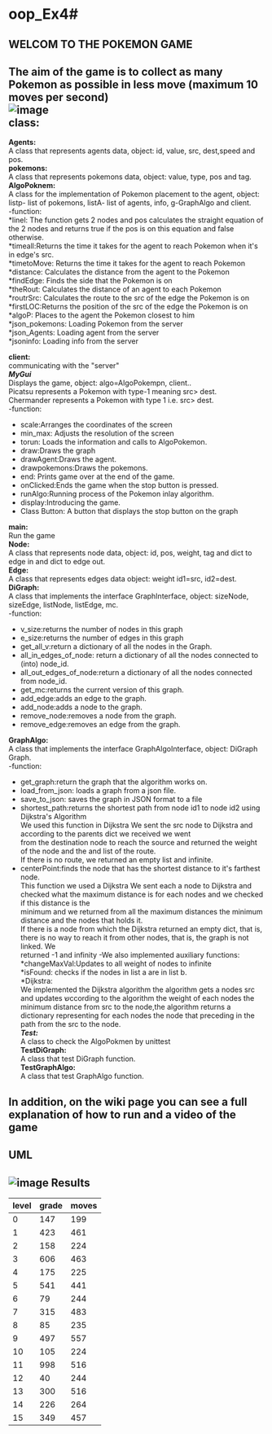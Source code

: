 # oop_Ex4#
WELCOM TO THE POKEMON GAME
--------------------------
The aim of the game is to collect as many Pokemon as possible in less move (maximum 10 moves per second) <br />
![image](https://user-images.githubusercontent.com/93676748/148678172-701e4099-6560-4f17-944e-ab5f318d4664.png) <br />
class:
---------
**Agents:**<br />
A class that represents agents data, object: id, value, src, dest,speed and pos.<br />
**pokemons:** <br />
A class that represents pokemons data, object: value, type, pos and tag.<br />
**AlgoPoknem:**<br />
A class for the implementation of Pokemon placement to the agent, object: listp- list of pokemons, listA- list of agents, info, g-GraphAlgo and client. <br />
-function: <br />
*linel: The function gets 2 nodes and pos calculates the straight equation of the 2 nodes and returns true if the pos is on this equation and false otherwise. <br />
*timeall:Returns the time it takes for the agent to reach Pokemon when it's in edge's src. <br />
*timetoMove: Returns the time it takes for the agent to reach Pokemon <br />
*distance: Calculates the distance from the agent to the Pokemon <br />
*findEdge: Finds the side that the Pokemon is on <br />
*theRout: Calculates the distance of an agent to each Pokemon <br />
*routrSrc: Calculates the route to the src of the edge the Pokemon is on <br />
*firstLOC:Returns the position of the src of the edge the Pokemon is on <br />
*algoP: Places to the agent the Pokemon closest to him <br />
*json_pokemons: Loading Pokemon from the server <br />
*json_Agents: Loading agent from the server <br />
*jsoninfo: Loading info from the server <br />

**client:** <br />
communicating with the "server" <br />
***MyGui***  <br />
Displays the game, object: algo=AlgoPokempn, client.. <br />
Picatsu represents a Pokemon with type-1 meaning src> dest. <br />
Chermander represents a Pokemon with type 1 i.e. src> dest. <br />
-function: <br />
* scale:Arranges the coordinates of the screen <br />
* min_max: Adjusts the resolution of the screen <br />
* torun: Loads the information and calls to AlgoPokemon. <br />
* draw:Draws the graph <br />
* drawAgent:Draws the agent. <br />
* drawpokemons:Draws the pokemons. <br />
* end: Prints game over at the end of the game. <br />
* onClicked:Ends the game when the stop button is pressed. <br />
* runAlgo:Running process of the Pokemon inlay algorithm. <br />
* display:Introducing the game. <br />
* Class Button: A button that displays the stop button on the graph

**main:**<br />
Run the game <br />
**Node:**<br />
A class that represents node data, object: id, pos, weight, tag and dict to edge in and dict to edge out. <br />
**Edge:** <br />
A class that represents edges data object: weight id1=src, id2=dest. <br />
**DiGraph:** <br />
A class that implements the interface GraphInterface, object: sizeNode, sizeEdge, listNode, listEdge, mc. <br />
-function: <br />
* v_size:returns the number of nodes in this graph <br />
* e_size:returns the number of edges in this graph <br />
* get_all_v:return a dictionary of all the nodes in the Graph. <br />
* all_in_edges_of_node: return a dictionary of all the nodes connected to (into) node_id. <br />
* all_out_edges_of_node:return a dictionary of all the nodes connected from node_id. <br />
* get_mc:returns the current version of this graph. <br />
* add_edge:adds an edge to the graph. <br />
* add_node:adds a node to the graph. <br />
* remove_node:removes a node from the graph. <br />
* remove_edge:removes an edge from the graph. <br />

**GraphAlgo:** <br />
A class that implements the interface GraphAlgoInterface, object: DiGraph Graph. <br />
-function: <br />
* get_graph:return the graph that the algorithm works on. <br />
* load_from_json: loads a graph from a json file. <br />
* save_to_json: saves the graph in JSON format to a file <br />
* shortest_path:returns the shortest path from node id1 to node id2 using Dijkstra's Algorithm <br />
   We used this function in Dijkstra We sent the src node to Dijkstra and according to the parents dict we received we went <br />
   from the destination node to reach the source and returned the weight of the node and the and list of the route. <br />
   If there is no route, we returned an empty list and infinite. <br />
* centerPoint:finds the node that has the shortest distance to it's farthest node. <br />
   This function we used a Dijkstra We sent each a node to Dijkstra and checked what the maximum distance is for each nodes and we checked if this distance is the    <br />        minimum and we returned from all the maximum distances the minimum distance and the nodes that holds it. <br />
   If there is a node from which the Dijkstra returned an empty dict, that is, there is no way to reach it from other nodes, that is, the graph is not linked. We       <br />      returned -1 and infinity 
-We also implemented auxiliary functions: <br />
*changeMaxVal:Updates to all weight of nodes to infinite <br />
*isFound: checks if the nodes in list a are in list b. <br />
*Dijkstra: <br />
We implemented the Dijkstra algorithm the algorithm gets a nodes src and updates שccording to the algorithm the weight of each nodes the minimum distance from src to the node,the algorithm returns a dictionary representing for each nodes the node that preceding in the path from the src to the node.<br />
***Test:***  <br />
A class to check the AlgoPokmen by unittest <br />
**TestDiGraph:** <br />
A class that test DiGraph function. <br />
**TestGraphAlgo:** <br />
A class that test GraphAlgo function. <br />

In addition, on the wiki page you can see a full explanation of how to run and a video of the game
--------------------------------------------------------------------------------------------------

UML
-----
![image](https://user-images.githubusercontent.com/93676748/148682245-038dac57-5301-4551-8e54-20a20776753c.png)
Results
-------
| level | grade | moves |
| ----- | ----- | ----- |
| 0     | 147   | 199   |
| 1     | 423   | 461   |
| 2     | 158   | 224   |
| 3     | 606   | 463   |
| 4     | 175   | 225   |
| 5     | 541   | 441   |
| 6     | 79    | 244   |
| 7     | 315   | 483   |
| 8     | 85    | 235   |
| 9     | 497   | 557   |
| 10    | 105   | 224   |
| 11    | 998   | 516   |
| 12    | 40    | 244   |
| 13    | 300   | 516   |
| 14    | 226   | 264   |
| 15    | 349   | 457   |



